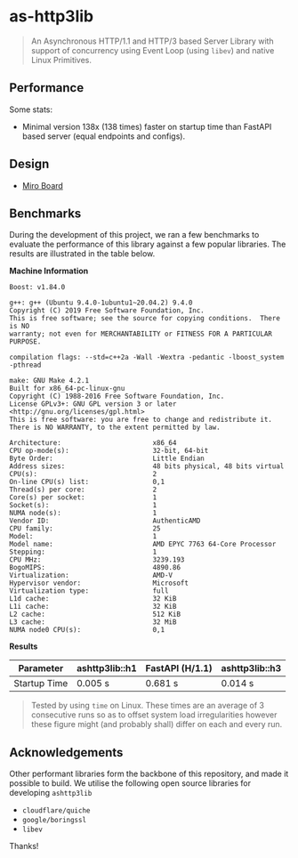 # as-http3lib
> An Asynchronous HTTP/1.1 and HTTP/3 based Server Library with support of
> concurrency using Event Loop (using `libev`) and native Linux Primitives.

## Performance
Some stats:
* Minimal version 138x (138 times) faster on startup time than FastAPI based server (equal endpoints and configs).

## Design
+ [Miro Board](https://miro.com/app/board/uXjVN645xLw=/?share_link_id=143978576535)

## Benchmarks
During the development of this project, we ran a few benchmarks to evaluate the 
performance of this library against a few popular libraries. The results are illustrated
in the table below.

**Machine Information**
```
Boost: v1.84.0

g++: g++ (Ubuntu 9.4.0-1ubuntu1~20.04.2) 9.4.0
Copyright (C) 2019 Free Software Foundation, Inc.
This is free software; see the source for copying conditions.  There is NO
warranty; not even for MERCHANTABILITY or FITNESS FOR A PARTICULAR PURPOSE.

compilation flags: --std=c++2a -Wall -Wextra -pedantic -lboost_system -pthread

make: GNU Make 4.2.1
Built for x86_64-pc-linux-gnu
Copyright (C) 1988-2016 Free Software Foundation, Inc.
License GPLv3+: GNU GPL version 3 or later <http://gnu.org/licenses/gpl.html>
This is free software: you are free to change and redistribute it.
There is NO WARRANTY, to the extent permitted by law.

Architecture:                       x86_64
CPU op-mode(s):                     32-bit, 64-bit
Byte Order:                         Little Endian
Address sizes:                      48 bits physical, 48 bits virtual
CPU(s):                             2
On-line CPU(s) list:                0,1
Thread(s) per core:                 2
Core(s) per socket:                 1
Socket(s):                          1
NUMA node(s):                       1
Vendor ID:                          AuthenticAMD
CPU family:                         25
Model:                              1
Model name:                         AMD EPYC 7763 64-Core Processor
Stepping:                           1
CPU MHz:                            3239.193
BogoMIPS:                           4890.86
Virtualization:                     AMD-V
Hypervisor vendor:                  Microsoft
Virtualization type:                full
L1d cache:                          32 KiB
L1i cache:                          32 KiB
L2 cache:                           512 KiB
L3 cache:                           32 MiB
NUMA node0 CPU(s):                  0,1
```

**Results**

Parameter        | ashttp3lib::h1  | FastAPI (H/1.1)| ashttp3lib::h3
-----------------|-----------------|----------------|-----------------
Startup Time     | 0.005 s         | 0.681 s        | 0.014 s

> Tested by using `time` on Linux. These times are an average of 3 consecutive runs so as to
> offset system load irregularities however these figure might (and probably shall) differ on
> each and every run.

## Acknowledgements
Other performant libraries form the backbone of this repository, and made it possible to build. We 
utilise the following open source libraries for developing `ashttp3lib`
* `cloudflare/quiche`
* `google/boringssl`
* `libev`

Thanks!
